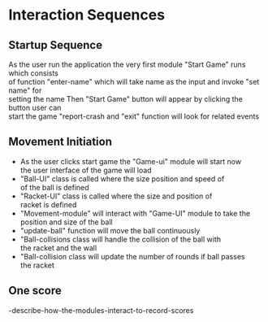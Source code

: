 # Interaction Sequences

## Startup Sequence

As the user run the application the very first module "Start Game"
runs which consists  
of function "enter-name" which will take name as the input and invoke
"set name" for  
setting the name Then "Start Game" button will appear by
clicking the button user can  
start the game "report-crash and "exit" function
will look for related events

## Movement Initiation

* As the user clicks start game the "Game-ui" module will start now  
the user interface of the game will load
* "Ball-UI" class is called where the size position and speed of  
of the ball is defined
* "Racket-UI" class is called where the size and position of  
racket is defined
* "Movement-module" will interact with "Game-UI" module to take the  
position and size of the ball
* "update-ball" function will move the ball continuously  
* "Ball-collisions class will handle the collision of the ball with  
the racket and the wall
* "Ball-collision class will update the number of rounds if ball passes  
the racket

## One score

-describe-how-the-modules-interact-to-record-scores
